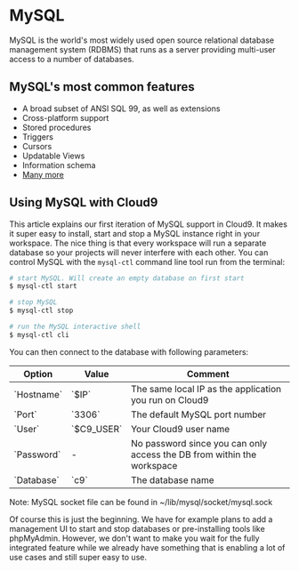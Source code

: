 # MySQL

MySQL is the world's most widely used open source relational database management system (RDBMS) that runs as a server providing multi-user access to a number of databases.

## MySQL's most common features
* A broad subset of ANSI SQL 99, as well as extensions<br/>
* Cross-platform support<br/>
* Stored procedures<br/>
* Triggers<br/>
* Cursors<br/>
* Updatable Views<br/>
* Information schema<br/>
* [Many more](http://en.wikipedia.org/wiki/MySQL)<br/>

## Using MySQL with Cloud9
This article explains our first iteration of MySQL support in Cloud9. It makes it super easy to install, start and stop a MySQL instance right in your workspace. The nice thing is that every workspace will run a separate database so your projects will never interfere with each other. You can control MySQL with the `mysql-ctl` command line tool run from the terminal:

```bash
# start MySQL. Will create an empty database on first start
$ mysql-ctl start

# stop MySQL
$ mysql-ctl stop

# run the MySQL interactive shell
$ mysql-ctl cli
```

You can then connect to the database with following parameters:
<div markdown="1">
<table class="table table-striped table-bordered">
    <thead>
        <tr>
            <th>Option</td>
            <th>Value</td>
            <th>Comment</td>
        </tr>
    </thead>
    <tbody>
        <tr>
            <td>`Hostname`</td>
            <td>`$IP`</td>
            <td>The same local IP as the application you run on Cloud9</td>
        </tr>
        <tr>
            <td>`Port`</td>
            <td>`3306`</td>
            <td>The default MySQL port number</td>
        </tr>
        <tr>
            <td>`User`</td>
            <td>`$C9_USER`</td>
            <td>Your Cloud9 user name</td>
        </tr>
        <tr>
            <td>`Password`</td>
            <td>-</td>
            <td>No password since you can only access the DB from within the workspace</td>
        </tr>
        <tr>
            <td>`Database`</td>
            <td>`c9`</td>
            <td>The database name</td>
        </tr>
    </tbody>
</table>
</div>

Note:
MySQL socket file can be found in ~/lib/mysql/socket/mysql.sock

Of course this is just the beginning. We have for example plans to add a management UI to start and stop databases or pre-installing tools like phpMyAdmin. However, we don't want to make you wait for the fully integrated feature while we already have something that is enabling a lot of use cases and still super easy to use.
